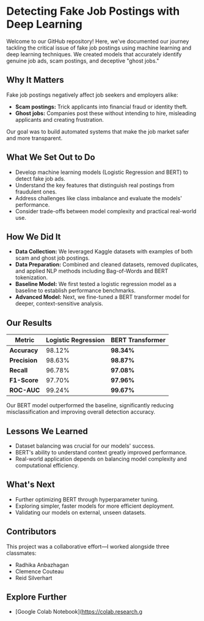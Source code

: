 # Detecting Fake Job Postings with Deep Learning

Welcome to our GitHub repository! Here, we've documented our journey tackling the critical issue of fake job postings using machine learning and deep learning techniques. We created models that accurately identify genuine job ads, scam postings, and deceptive "ghost jobs."

## Why It Matters
Fake job postings negatively affect job seekers and employers alike:
- **Scam postings:** Trick applicants into financial fraud or identity theft.
- **Ghost jobs:** Companies post these without intending to hire, misleading applicants and creating frustration.

Our goal was to build automated systems that make the job market safer and more transparent.

## What We Set Out to Do
- Develop machine learning models (Logistic Regression and BERT) to detect fake job ads.
- Understand the key features that distinguish real postings from fraudulent ones.
- Address challenges like class imbalance and evaluate the models' performance.
- Consider trade-offs between model complexity and practical real-world use.

## How We Did It
- **Data Collection:** We leveraged Kaggle datasets with examples of both scam and ghost job postings.
- **Data Preparation:** Combined and cleaned datasets, removed duplicates, and applied NLP methods including Bag-of-Words and BERT tokenization.
- **Baseline Model:** We first tested a logistic regression model as a baseline to establish performance benchmarks.
- **Advanced Model:** Next, we fine-tuned a BERT transformer model for deeper, context-sensitive analysis.

## Our Results

| Metric              | Logistic Regression | BERT Transformer |
|---------------------|---------------------|------------------|
| **Accuracy**        | 98.12%              | **98.34%**       |
| **Precision**       | 98.63%              | **98.87%**       |
| **Recall**          | 96.78%              | **97.08%**       |
| **F1-Score**        | 97.70%              | **97.96%**       |
| **ROC-AUC**         | 99.24%              | **99.67%**       |

Our BERT model outperformed the baseline, significantly reducing misclassification and improving overall detection accuracy.

## Lessons We Learned
- Dataset balancing was crucial for our models' success.
- BERT's ability to understand context greatly improved performance.
- Real-world application depends on balancing model complexity and computational efficiency.

## What's Next
- Further optimizing BERT through hyperparameter tuning.
- Exploring simpler, faster models for more efficient deployment.
- Validating our models on external, unseen datasets.

## Contributors
This project was a collaborative effort—I worked alongside three classmates:
- Radhika Anbazhagan
- Clemence Couteau
- Reid Silverhart

## Explore Further
- [Google Colab Notebook](https://colab.research.g
